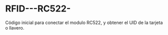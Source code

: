 # RFID---RC522-
Código inicial para conectar el modulo RC522, y obtener el UID de la tarjeta o llavero.
